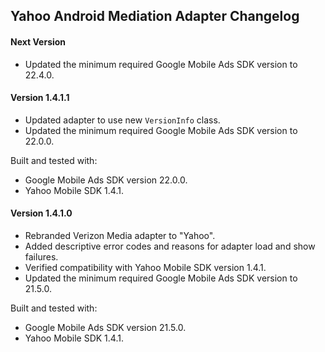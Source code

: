 ## Yahoo Android Mediation Adapter Changelog

#### Next Version
- Updated the minimum required Google Mobile Ads SDK version to 22.4.0.

#### Version 1.4.1.1
- Updated adapter to use new `VersionInfo` class.
- Updated the minimum required Google Mobile Ads SDK version to 22.0.0.

Built and tested with:
- Google Mobile Ads SDK version 22.0.0.
- Yahoo Mobile SDK 1.4.1.

#### Version 1.4.1.0
- Rebranded Verizon Media adapter to "Yahoo".
- Added descriptive error codes and reasons for adapter load and show failures.
- Verified compatibility with Yahoo Mobile SDK version 1.4.1.
- Updated the minimum required Google Mobile Ads SDK version to 21.5.0.

Built and tested with:
- Google Mobile Ads SDK version 21.5.0.
- Yahoo Mobile SDK 1.4.1.
